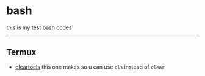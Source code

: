 # bash
this is my test bash codes

---
## Termux
- [cleartocls](cleartocls.sh) this one makes so u can use `cls` instead of `clear`
